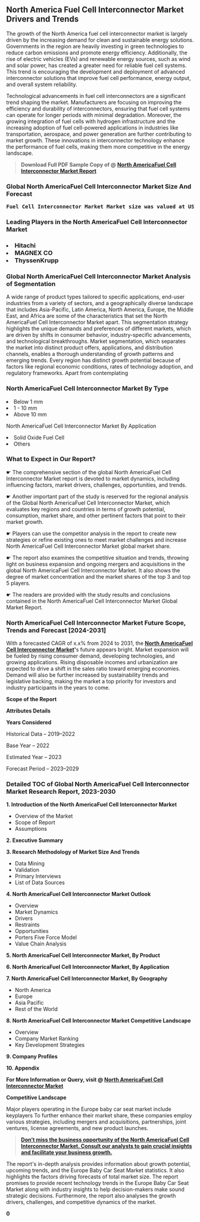 <p> <h2>North America Fuel Cell Interconnector Market Drivers and Trends</h2><p>The growth of the North America fuel cell interconnector market is largely driven by the increasing demand for clean and sustainable energy solutions. Governments in the region are heavily investing in green technologies to reduce carbon emissions and promote energy efficiency. Additionally, the rise of electric vehicles (EVs) and renewable energy sources, such as wind and solar power, has created a greater need for reliable fuel cell systems. This trend is encouraging the development and deployment of advanced interconnector solutions that improve fuel cell performance, energy output, and overall system reliability.</p><p>Technological advancements in fuel cell interconnectors are a significant trend shaping the market. Manufacturers are focusing on improving the efficiency and durability of interconnectors, ensuring that fuel cell systems can operate for longer periods with minimal degradation. Moreover, the growing integration of fuel cells with hydrogen infrastructure and the increasing adoption of fuel cell-powered applications in industries like transportation, aerospace, and power generation are further contributing to market growth. These innovations in interconnector technology enhance the performance of fuel cells, making them more competitive in the energy landscape.</p></p><blockquote id="" class=""><strong>Download Full PDF Sample Copy of @&nbsp;<a href="https://www.verifiedmarketreports.com/download-sample/?rid=553168&utm_source=GitHub-Jan&utm_medium=258" target="_blank">North AmericaFuel Cell Interconnector Market Report</a>&nbsp;&nbsp;</strong></blockquote><h3 id="" class=""><strong>Global&nbsp;North AmericaFuel Cell Interconnector Market Size And Forecast</strong></h3><pre class="reader-text-block__code-block"><strong>Fuel Cell Interconnector Market Market size was valued at USD 1.5 Billion in 2022 and is projected to reach USD 3.8 Billion by 2030, growing at a CAGR of 12.0% from 2024 to 2030.</strong></pre><h3 id="" class="">Leading Players in the&nbsp;North AmericaFuel Cell Interconnector Market</h3><h3 class=""></Li><Li>Hitachi</Li><Li> MAGNEX CO</Li><Li> ThyssenKrupp</h3><h3 id="" class="">Global&nbsp;North AmericaFuel Cell Interconnector Market Analysis of Segmentation</h3><p id="" class="">A wide range of product types tailored to specific applications, end-user industries from a variety of sectors, and a geographically diverse landscape that includes Asia-Pacific, Latin America, North America, Europe, the Middle East, and Africa are some of the characteristics that set the North AmericaFuel Cell Interconnector Market apart. This segmentation strategy highlights the unique demands and preferences of different markets, which are driven by shifts in consumer behavior, industry-specific advancements, and technological breakthroughs. Market segmentation, which separates the market into distinct product offers, applications, and distribution channels, enables a thorough understanding of growth patterns and emerging trends. Every region has distinct growth potential because of factors like regional economic conditions, rates of technology adoption, and regulatory frameworks. Apart from contemplating</p><h3 id="" class="">North AmericaFuel Cell Interconnector Market&nbsp;By Type</h3><p></Li><Li>Below 1 mm</Li><Li> 1 - 10 mm</Li><Li> Above 10 mm</p><div class="" data-test-id=""><p>North AmericaFuel Cell Interconnector Market&nbsp;By Application</p></div><p class=""></Li><Li>Solid Oxide Fuel Cell</Li><Li> Others</p><div class="" data-test-id=""><h3><span class="">What to Expect in Our Report?</span></h3></div><div class="" data-test-id=""><p><span class="">☛ The comprehensive section of the global North AmericaFuel Cell Interconnector Market report is devoted to market dynamics, including influencing factors, market drivers, challenges, opportunities, and trends.</span></p></div><div class="" data-test-id=""><p><span class="">☛ Another important part of the study is reserved for the regional analysis of the Global North AmericaFuel Cell Interconnector Market, which evaluates key regions and countries in terms of growth potential, consumption, market share, and other pertinent factors that point to their market growth.</span></p></div><div class="" data-test-id=""><p><span class="">☛ Players can use the competitor analysis in the report to create new strategies or refine existing ones to meet market challenges and increase North AmericaFuel Cell Interconnector Market global market share.</span></p></div><div class="" data-test-id=""><p><span class="">☛ The report also examines the competitive situation and trends, throwing light on business expansion and ongoing mergers and acquisitions in the global North AmericaFuel Cell Interconnector Market. It also shows the degree of market concentration and the market shares of the top 3 and top 5 players.</span></p></div><div class="" data-test-id=""><p><span class="">☛ The readers are provided with the study results and conclusions contained in the North AmericaFuel Cell Interconnector Market Global Market Report.</span></p></div><div class="" data-test-id=""><h3><span class="">North AmericaFuel Cell Interconnector Market Future Scope, Trends and Forecast [2024-2031]</span></h3></div><div class="" data-test-id=""><p><span class="">With a forecasted CAGR of x.x% from 2024 to 2031, the <strong><a href="https://www.verifiedmarketreports.com/download-sample/?rid=553168&utm_source=GitHub-Jan&utm_medium=258" target="_blank">North AmericaFuel Cell Interconnector Market</a>'</strong>s future appears bright. Market expansion will be fueled by rising consumer demand, developing technologies, and growing applications. Rising disposable incomes and urbanization are expected to drive a shift in the sales ratio toward emerging economies. Demand will also be further increased by sustainability trends and legislative backing, making the market a top priority for investors and industry participants in the years to come.</span></p><p id="ember66" class="ember-view reader-text-block__paragraph"><strong>Scope of the Report</strong></p><p id="ember67" class="ember-view reader-text-block__paragraph"><strong>Attributes Details</strong></p><p id="ember68" class="ember-view reader-text-block__paragraph"><strong>Years Considered</strong></p><p id="ember69" class="ember-view reader-text-block__paragraph">Historical Data &ndash; 2019&ndash;2022</p><p id="ember70" class="ember-view reader-text-block__paragraph">Base Year &ndash; 2022</p><p id="ember71" class="ember-view reader-text-block__paragraph">Estimated Year &ndash; 2023</p><p id="ember72" class="ember-view reader-text-block__paragraph">Forecast Period &ndash; 2023&ndash;2029</p></div><h3 id="" class="">Detailed TOC of Global North AmericaFuel Cell Interconnector Market Research Report, 2023-2030</h3><p id="" class=""><strong>1. Introduction of the North AmericaFuel Cell Interconnector Market</strong></p><ul><li>Overview of the Market</li><li>Scope of Report</li><li>Assumptions</li></ul><p id="" class=""><strong>2. Executive Summary</strong></p><p id="" class=""><strong>3. Research Methodology of Market Size And Trends</strong></p><ul><li>Data Mining</li><li>Validation</li><li>Primary Interviews</li><li>List of Data Sources</li></ul><p id="" class=""><strong>4. North AmericaFuel Cell Interconnector Market Outlook</strong></p><ul><li>Overview</li><li>Market Dynamics</li><li>Drivers</li><li>Restraints</li><li>Opportunities</li><li>Porters Five Force Model</li><li>Value Chain Analysis</li></ul><p id="" class=""><strong>5. North AmericaFuel Cell Interconnector Market, By Product</strong></p><p id="" class=""><strong>6. North AmericaFuel Cell Interconnector Market, By Application</strong></p><p id="" class=""><strong>7. North AmericaFuel Cell Interconnector Market, By Geography</strong></p><ul><li>North America</li><li>Europe</li><li>Asia Pacific</li><li>Rest of the World</li></ul><p id="" class=""><strong>8. North AmericaFuel Cell Interconnector Market Competitive Landscape</strong></p><ul><li>Overview</li><li>Company Market Ranking</li><li>Key Development Strategies</li></ul><p id="" class=""><strong>9. Company Profiles</strong></p><p id="" class=""><strong>10. Appendix</strong></p><p><strong>For More Information or Query, visit&nbsp;@ <a href="https://www.verifiedmarketreports.com/product/fuel-cell-interconnector-market/" target="_blank">North AmericaFuel Cell Interconnector Market</a></strong></p><p id="ember61" class="ember-view reader-text-block__paragraph"><strong>Competitive Landscape</strong></p><p id="ember62" class="ember-view reader-text-block__paragraph">Major players operating in the Europe baby car seat market include keyplayers To further enhance their market share, these companies employ various strategies, including mergers and acquisitions, partnerships, joint ventures, license agreements, and new product launches.</p><blockquote id="ember63" class="ember-view reader-text-block__blockquote"><strong><a href="https://www.verifiedmarketreports.com/download-sample/?rid=553168&utm_source=GitHub-Jan&utm_medium=258" target="_blank">Don&rsquo;t miss the business opportunity of the North AmericaFuel Cell Interconnector Market. Consult our analysts to gain crucial insights and facilitate your business growth.</a></strong></blockquote><p id="ember64" class="ember-view reader-text-block__paragraph">The report's in-depth analysis provides information about growth potential, upcoming trends, and the Europe Baby Car Seat Market statistics. It also highlights the factors driving forecasts of total market size. The report promises to provide recent technology trends in the Europe Baby Car Seat Market along with industry insights to help decision-makers make sound strategic decisions. Furthermore, the report also analyses the growth drivers, challenges, and competitive dynamics of the market.</p><p class="ember-view reader-text-block__paragraph"><strong>0</strong></p>
